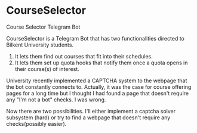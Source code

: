 # CourseSelector
Course Selector Telegram Bot 

CourseSelector is a Telegram Bot that has two functionalities directed to Bilkent University students.

1) It lets them find out courses that fit into their schedules.
2) It lets them set up quota hooks that notify them once a quota opens in their course(s) of interest.

University recently implemented a CAPTCHA system to the webpage that the bot constantly connects to. 
Actually, it was the case for course offering pages for a long time 
but I thought I had found a page that doesn't require any "I'm not a bot" checks. I was wrong.

Now there are two possibilities. I'll either implement a captcha solver subsystem (hard) or try to find a webpage 
that doesn't require any checks(possibly easier).


